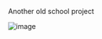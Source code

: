 Another old school project

![image](https://github.com/user-attachments/assets/1385025e-49c5-4d50-b700-44d882b845c9)
